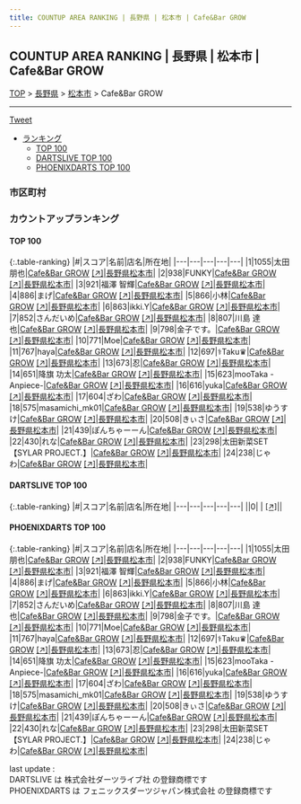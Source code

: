 ```yaml
---
title: COUNTUP AREA RANKING | 長野県 | 松本市 | Cafe&Bar GROW
---
```

## COUNTUP AREA RANKING | 長野県 | 松本市 | Cafe&Bar GROW

[TOP](/darts/rank/) > [長野県](/darts/rank/長野県/) > [松本市](/darts/rank/長野県/松本市/) > Cafe&Bar GROW

___

<a href="https://twitter.com/share?ref_src=twsrc%5Etfw" data-text="COUNTUP AREA RANKING | 長野県松本市Cafe&Bar GROW" class="twitter-share-button" data-hashtags="DARTSLIVE,PHOENIXDARTS,darts,ダーツ" data-show-count="false">Tweet</a>

* [ランキング](#カウントアップランキング)
    * [TOP 100](#top-100)
    * [DARTSLIVE TOP 100](#dartslive-top-100)
    * [PHOENIXDARTS TOP 100](#phoenixdarts-top-100)

### 市区町村

<ul>

</ul>

### カウントアップランキング

#### TOP 100



{:.table-ranking}
|#|スコア|名前|店名|所在地|
|---|---|---|---|---|
|1|1055|<span class="rank-name-pd"><span class="pro-icon-pd"></span>太田 朋也</span>|<a href="/darts/rank/shops/96176.html">Cafe&Bar GROW</a> <a href="https://vs.phoenixdarts.com/jp/shop/shopDetailInfo/s_96176?s_seq=96176">[↗]</a>|<a href="/darts/rank/長野県/松本市">長野県松本市</a>|
|2|938|<span class="rank-name-pd">FUNKY</span>|<a href="/darts/rank/shops/96176.html">Cafe&Bar GROW</a> <a href="https://vs.phoenixdarts.com/jp/shop/shopDetailInfo/s_96176?s_seq=96176">[↗]</a>|<a href="/darts/rank/長野県/松本市">長野県松本市</a>|
|3|921|<span class="rank-name-pd"><span class="pro-icon-pd"></span>福澤 智輝</span>|<a href="/darts/rank/shops/96176.html">Cafe&Bar GROW</a> <a href="https://vs.phoenixdarts.com/jp/shop/shopDetailInfo/s_96176?s_seq=96176">[↗]</a>|<a href="/darts/rank/長野県/松本市">長野県松本市</a>|
|4|886|<span class="rank-name-pd">まげ</span>|<a href="/darts/rank/shops/96176.html">Cafe&Bar GROW</a> <a href="https://vs.phoenixdarts.com/jp/shop/shopDetailInfo/s_96176?s_seq=96176">[↗]</a>|<a href="/darts/rank/長野県/松本市">長野県松本市</a>|
|5|866|<span class="rank-name-pd">小林</span>|<a href="/darts/rank/shops/96176.html">Cafe&Bar GROW</a> <a href="https://vs.phoenixdarts.com/jp/shop/shopDetailInfo/s_96176?s_seq=96176">[↗]</a>|<a href="/darts/rank/長野県/松本市">長野県松本市</a>|
|6|863|<span class="rank-name-pd">ikki.Y</span>|<a href="/darts/rank/shops/96176.html">Cafe&Bar GROW</a> <a href="https://vs.phoenixdarts.com/jp/shop/shopDetailInfo/s_96176?s_seq=96176">[↗]</a>|<a href="/darts/rank/長野県/松本市">長野県松本市</a>|
|7|852|<span class="rank-name-pd">さんだいめ</span>|<a href="/darts/rank/shops/96176.html">Cafe&Bar GROW</a> <a href="https://vs.phoenixdarts.com/jp/shop/shopDetailInfo/s_96176?s_seq=96176">[↗]</a>|<a href="/darts/rank/長野県/松本市">長野県松本市</a>|
|8|807|<span class="rank-name-pd">川島 達也</span>|<a href="/darts/rank/shops/96176.html">Cafe&Bar GROW</a> <a href="https://vs.phoenixdarts.com/jp/shop/shopDetailInfo/s_96176?s_seq=96176">[↗]</a>|<a href="/darts/rank/長野県/松本市">長野県松本市</a>|
|9|798|<span class="rank-name-pd">金子です。</span>|<a href="/darts/rank/shops/96176.html">Cafe&Bar GROW</a> <a href="https://vs.phoenixdarts.com/jp/shop/shopDetailInfo/s_96176?s_seq=96176">[↗]</a>|<a href="/darts/rank/長野県/松本市">長野県松本市</a>|
|10|771|<span class="rank-name-pd">Moe</span>|<a href="/darts/rank/shops/96176.html">Cafe&Bar GROW</a> <a href="https://vs.phoenixdarts.com/jp/shop/shopDetailInfo/s_96176?s_seq=96176">[↗]</a>|<a href="/darts/rank/長野県/松本市">長野県松本市</a>|
|11|767|<span class="rank-name-pd">haya</span>|<a href="/darts/rank/shops/96176.html">Cafe&Bar GROW</a> <a href="https://vs.phoenixdarts.com/jp/shop/shopDetailInfo/s_96176?s_seq=96176">[↗]</a>|<a href="/darts/rank/長野県/松本市">長野県松本市</a>|
|12|697|<span class="rank-name-pd">⚕︎Taku♛</span>|<a href="/darts/rank/shops/96176.html">Cafe&Bar GROW</a> <a href="https://vs.phoenixdarts.com/jp/shop/shopDetailInfo/s_96176?s_seq=96176">[↗]</a>|<a href="/darts/rank/長野県/松本市">長野県松本市</a>|
|13|673|<span class="rank-name-pd">忍</span>|<a href="/darts/rank/shops/96176.html">Cafe&Bar GROW</a> <a href="https://vs.phoenixdarts.com/jp/shop/shopDetailInfo/s_96176?s_seq=96176">[↗]</a>|<a href="/darts/rank/長野県/松本市">長野県松本市</a>|
|14|651|<span class="rank-name-pd"><span class="pro-icon-pd"></span>降旗 功太</span>|<a href="/darts/rank/shops/96176.html">Cafe&Bar GROW</a> <a href="https://vs.phoenixdarts.com/jp/shop/shopDetailInfo/s_96176?s_seq=96176">[↗]</a>|<a href="/darts/rank/長野県/松本市">長野県松本市</a>|
|15|623|<span class="rank-name-pd">mooTaka -Anpiece-</span>|<a href="/darts/rank/shops/96176.html">Cafe&Bar GROW</a> <a href="https://vs.phoenixdarts.com/jp/shop/shopDetailInfo/s_96176?s_seq=96176">[↗]</a>|<a href="/darts/rank/長野県/松本市">長野県松本市</a>|
|16|616|<span class="rank-name-pd">yuka</span>|<a href="/darts/rank/shops/96176.html">Cafe&Bar GROW</a> <a href="https://vs.phoenixdarts.com/jp/shop/shopDetailInfo/s_96176?s_seq=96176">[↗]</a>|<a href="/darts/rank/長野県/松本市">長野県松本市</a>|
|17|604|<span class="rank-name-pd">ざわ</span>|<a href="/darts/rank/shops/96176.html">Cafe&Bar GROW</a> <a href="https://vs.phoenixdarts.com/jp/shop/shopDetailInfo/s_96176?s_seq=96176">[↗]</a>|<a href="/darts/rank/長野県/松本市">長野県松本市</a>|
|18|575|<span class="rank-name-pd">masamichi_mk01</span>|<a href="/darts/rank/shops/96176.html">Cafe&Bar GROW</a> <a href="https://vs.phoenixdarts.com/jp/shop/shopDetailInfo/s_96176?s_seq=96176">[↗]</a>|<a href="/darts/rank/長野県/松本市">長野県松本市</a>|
|19|538|<span class="rank-name-pd">ゆうすけ</span>|<a href="/darts/rank/shops/96176.html">Cafe&Bar GROW</a> <a href="https://vs.phoenixdarts.com/jp/shop/shopDetailInfo/s_96176?s_seq=96176">[↗]</a>|<a href="/darts/rank/長野県/松本市">長野県松本市</a>|
|20|508|<span class="rank-name-pd">きぃさ</span>|<a href="/darts/rank/shops/96176.html">Cafe&Bar GROW</a> <a href="https://vs.phoenixdarts.com/jp/shop/shopDetailInfo/s_96176?s_seq=96176">[↗]</a>|<a href="/darts/rank/長野県/松本市">長野県松本市</a>|
|21|439|<span class="rank-name-pd">ぽんちゃーーん</span>|<a href="/darts/rank/shops/96176.html">Cafe&Bar GROW</a> <a href="https://vs.phoenixdarts.com/jp/shop/shopDetailInfo/s_96176?s_seq=96176">[↗]</a>|<a href="/darts/rank/長野県/松本市">長野県松本市</a>|
|22|430|<span class="rank-name-pd">れな</span>|<a href="/darts/rank/shops/96176.html">Cafe&Bar GROW</a> <a href="https://vs.phoenixdarts.com/jp/shop/shopDetailInfo/s_96176?s_seq=96176">[↗]</a>|<a href="/darts/rank/長野県/松本市">長野県松本市</a>|
|23|298|<span class="rank-name-pd">太田新菜SET 【SYLAR PROJECT.】</span>|<a href="/darts/rank/shops/96176.html">Cafe&Bar GROW</a> <a href="https://vs.phoenixdarts.com/jp/shop/shopDetailInfo/s_96176?s_seq=96176">[↗]</a>|<a href="/darts/rank/長野県/松本市">長野県松本市</a>|
|24|238|<span class="rank-name-pd">じゃわ</span>|<a href="/darts/rank/shops/96176.html">Cafe&Bar GROW</a> <a href="https://vs.phoenixdarts.com/jp/shop/shopDetailInfo/s_96176?s_seq=96176">[↗]</a>|<a href="/darts/rank/長野県/松本市">長野県松本市</a>|


#### DARTSLIVE TOP 100



{:.table-ranking}
|#|スコア|名前|店名|所在地|
|---|---|---|---|---|
||0|<span class="rank-name-dl"> </span>|<a href="/darts/rank/shops/.html"></a> <a href="">[↗]</a>|<a href="/darts/rank//"></a>|


#### PHOENIXDARTS TOP 100



{:.table-ranking}
|#|スコア|名前|店名|所在地|
|---|---|---|---|---|
|1|1055|<span class="rank-name-pd"><span class="pro-icon-pd"></span>太田 朋也</span>|<a href="/darts/rank/shops/96176.html">Cafe&Bar GROW</a> <a href="https://vs.phoenixdarts.com/jp/shop/shopDetailInfo/s_96176?s_seq=96176">[↗]</a>|<a href="/darts/rank/長野県/松本市">長野県松本市</a>|
|2|938|<span class="rank-name-pd">FUNKY</span>|<a href="/darts/rank/shops/96176.html">Cafe&Bar GROW</a> <a href="https://vs.phoenixdarts.com/jp/shop/shopDetailInfo/s_96176?s_seq=96176">[↗]</a>|<a href="/darts/rank/長野県/松本市">長野県松本市</a>|
|3|921|<span class="rank-name-pd"><span class="pro-icon-pd"></span>福澤 智輝</span>|<a href="/darts/rank/shops/96176.html">Cafe&Bar GROW</a> <a href="https://vs.phoenixdarts.com/jp/shop/shopDetailInfo/s_96176?s_seq=96176">[↗]</a>|<a href="/darts/rank/長野県/松本市">長野県松本市</a>|
|4|886|<span class="rank-name-pd">まげ</span>|<a href="/darts/rank/shops/96176.html">Cafe&Bar GROW</a> <a href="https://vs.phoenixdarts.com/jp/shop/shopDetailInfo/s_96176?s_seq=96176">[↗]</a>|<a href="/darts/rank/長野県/松本市">長野県松本市</a>|
|5|866|<span class="rank-name-pd">小林</span>|<a href="/darts/rank/shops/96176.html">Cafe&Bar GROW</a> <a href="https://vs.phoenixdarts.com/jp/shop/shopDetailInfo/s_96176?s_seq=96176">[↗]</a>|<a href="/darts/rank/長野県/松本市">長野県松本市</a>|
|6|863|<span class="rank-name-pd">ikki.Y</span>|<a href="/darts/rank/shops/96176.html">Cafe&Bar GROW</a> <a href="https://vs.phoenixdarts.com/jp/shop/shopDetailInfo/s_96176?s_seq=96176">[↗]</a>|<a href="/darts/rank/長野県/松本市">長野県松本市</a>|
|7|852|<span class="rank-name-pd">さんだいめ</span>|<a href="/darts/rank/shops/96176.html">Cafe&Bar GROW</a> <a href="https://vs.phoenixdarts.com/jp/shop/shopDetailInfo/s_96176?s_seq=96176">[↗]</a>|<a href="/darts/rank/長野県/松本市">長野県松本市</a>|
|8|807|<span class="rank-name-pd">川島 達也</span>|<a href="/darts/rank/shops/96176.html">Cafe&Bar GROW</a> <a href="https://vs.phoenixdarts.com/jp/shop/shopDetailInfo/s_96176?s_seq=96176">[↗]</a>|<a href="/darts/rank/長野県/松本市">長野県松本市</a>|
|9|798|<span class="rank-name-pd">金子です。</span>|<a href="/darts/rank/shops/96176.html">Cafe&Bar GROW</a> <a href="https://vs.phoenixdarts.com/jp/shop/shopDetailInfo/s_96176?s_seq=96176">[↗]</a>|<a href="/darts/rank/長野県/松本市">長野県松本市</a>|
|10|771|<span class="rank-name-pd">Moe</span>|<a href="/darts/rank/shops/96176.html">Cafe&Bar GROW</a> <a href="https://vs.phoenixdarts.com/jp/shop/shopDetailInfo/s_96176?s_seq=96176">[↗]</a>|<a href="/darts/rank/長野県/松本市">長野県松本市</a>|
|11|767|<span class="rank-name-pd">haya</span>|<a href="/darts/rank/shops/96176.html">Cafe&Bar GROW</a> <a href="https://vs.phoenixdarts.com/jp/shop/shopDetailInfo/s_96176?s_seq=96176">[↗]</a>|<a href="/darts/rank/長野県/松本市">長野県松本市</a>|
|12|697|<span class="rank-name-pd">⚕︎Taku♛</span>|<a href="/darts/rank/shops/96176.html">Cafe&Bar GROW</a> <a href="https://vs.phoenixdarts.com/jp/shop/shopDetailInfo/s_96176?s_seq=96176">[↗]</a>|<a href="/darts/rank/長野県/松本市">長野県松本市</a>|
|13|673|<span class="rank-name-pd">忍</span>|<a href="/darts/rank/shops/96176.html">Cafe&Bar GROW</a> <a href="https://vs.phoenixdarts.com/jp/shop/shopDetailInfo/s_96176?s_seq=96176">[↗]</a>|<a href="/darts/rank/長野県/松本市">長野県松本市</a>|
|14|651|<span class="rank-name-pd"><span class="pro-icon-pd"></span>降旗 功太</span>|<a href="/darts/rank/shops/96176.html">Cafe&Bar GROW</a> <a href="https://vs.phoenixdarts.com/jp/shop/shopDetailInfo/s_96176?s_seq=96176">[↗]</a>|<a href="/darts/rank/長野県/松本市">長野県松本市</a>|
|15|623|<span class="rank-name-pd">mooTaka -Anpiece-</span>|<a href="/darts/rank/shops/96176.html">Cafe&Bar GROW</a> <a href="https://vs.phoenixdarts.com/jp/shop/shopDetailInfo/s_96176?s_seq=96176">[↗]</a>|<a href="/darts/rank/長野県/松本市">長野県松本市</a>|
|16|616|<span class="rank-name-pd">yuka</span>|<a href="/darts/rank/shops/96176.html">Cafe&Bar GROW</a> <a href="https://vs.phoenixdarts.com/jp/shop/shopDetailInfo/s_96176?s_seq=96176">[↗]</a>|<a href="/darts/rank/長野県/松本市">長野県松本市</a>|
|17|604|<span class="rank-name-pd">ざわ</span>|<a href="/darts/rank/shops/96176.html">Cafe&Bar GROW</a> <a href="https://vs.phoenixdarts.com/jp/shop/shopDetailInfo/s_96176?s_seq=96176">[↗]</a>|<a href="/darts/rank/長野県/松本市">長野県松本市</a>|
|18|575|<span class="rank-name-pd">masamichi_mk01</span>|<a href="/darts/rank/shops/96176.html">Cafe&Bar GROW</a> <a href="https://vs.phoenixdarts.com/jp/shop/shopDetailInfo/s_96176?s_seq=96176">[↗]</a>|<a href="/darts/rank/長野県/松本市">長野県松本市</a>|
|19|538|<span class="rank-name-pd">ゆうすけ</span>|<a href="/darts/rank/shops/96176.html">Cafe&Bar GROW</a> <a href="https://vs.phoenixdarts.com/jp/shop/shopDetailInfo/s_96176?s_seq=96176">[↗]</a>|<a href="/darts/rank/長野県/松本市">長野県松本市</a>|
|20|508|<span class="rank-name-pd">きぃさ</span>|<a href="/darts/rank/shops/96176.html">Cafe&Bar GROW</a> <a href="https://vs.phoenixdarts.com/jp/shop/shopDetailInfo/s_96176?s_seq=96176">[↗]</a>|<a href="/darts/rank/長野県/松本市">長野県松本市</a>|
|21|439|<span class="rank-name-pd">ぽんちゃーーん</span>|<a href="/darts/rank/shops/96176.html">Cafe&Bar GROW</a> <a href="https://vs.phoenixdarts.com/jp/shop/shopDetailInfo/s_96176?s_seq=96176">[↗]</a>|<a href="/darts/rank/長野県/松本市">長野県松本市</a>|
|22|430|<span class="rank-name-pd">れな</span>|<a href="/darts/rank/shops/96176.html">Cafe&Bar GROW</a> <a href="https://vs.phoenixdarts.com/jp/shop/shopDetailInfo/s_96176?s_seq=96176">[↗]</a>|<a href="/darts/rank/長野県/松本市">長野県松本市</a>|
|23|298|<span class="rank-name-pd">太田新菜SET 【SYLAR PROJECT.】</span>|<a href="/darts/rank/shops/96176.html">Cafe&Bar GROW</a> <a href="https://vs.phoenixdarts.com/jp/shop/shopDetailInfo/s_96176?s_seq=96176">[↗]</a>|<a href="/darts/rank/長野県/松本市">長野県松本市</a>|
|24|238|<span class="rank-name-pd">じゃわ</span>|<a href="/darts/rank/shops/96176.html">Cafe&Bar GROW</a> <a href="https://vs.phoenixdarts.com/jp/shop/shopDetailInfo/s_96176?s_seq=96176">[↗]</a>|<a href="/darts/rank/長野県/松本市">長野県松本市</a>|


<div class="footer border-top border-gray-light mt-5 pt-3 text-right text-gray">
    last update : <span style="font-weight: italic" id="foot_last_modified"></span><br />
    DARTSLIVE は 株式会社ダーツライブ社 の登録商標です<br />
    PHOENIXDARTS は フェニックスダーツジャパン株式会社 の登録商標です<br />
</div>

<script src="https://cdnjs.cloudflare.com/ajax/libs/jquery.tablesorter/2.31.3/js/jquery.tablesorter.min.js" integrity="sha512-qzgd5cYSZcosqpzpn7zF2ZId8f/8CHmFKZ8j7mU4OUXTNRd5g+ZHBPsgKEwoqxCtdQvExE5LprwwPAgoicguNg==" crossorigin="anonymous" referrerpolicy="no-referrer"></script>
<link rel="stylesheet" href="https://cdnjs.cloudflare.com/ajax/libs/jquery.tablesorter/2.31.3/css/theme.default.min.css" integrity="sha512-wghhOJkjQX0Lh3NSWvNKeZ0ZpNn+SPVXX1Qyc9OCaogADktxrBiBdKGDoqVUOyhStvMBmJQ8ZdMHiR3wuEq8+w==" crossorigin="anonymous" referrerpolicy="no-referrer" />
<script>
$(function() {
    $(".table-ranking").tablesorter({sortList:[[0, 0]]});
    $("#foot_last_modified").text(formatDate(new Date(document.lastModified), 'yyyy-MM-dd HH:mm:ss'));
});
</script>

<script async src="https://platform.twitter.com/widgets.js" charset="utf-8"></script>